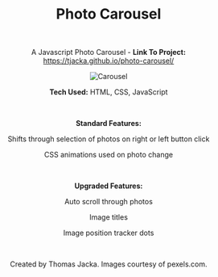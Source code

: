 <div align="center">

# Photo Carousel

<br>

A Javascript Photo Carousel - **Link To Project:** https://tjacka.github.io/photo-carousel/

<img src="https://i.ibb.co/6s3ktsy/Carousel.jpg" alt="Carousel" border="0">

<br>

**Tech Used:** HTML, CSS, JavaScript

<br> 

**Standard Features:**

Shifts through selection of photos on right or left button click 

CSS animations used on photo change

<br>

**Upgraded Features:**

Auto scroll through photos

Image titles

Image position tracker dots

<br>

Created by Thomas Jacka. Images courtesy of pexels.com.

</div>

